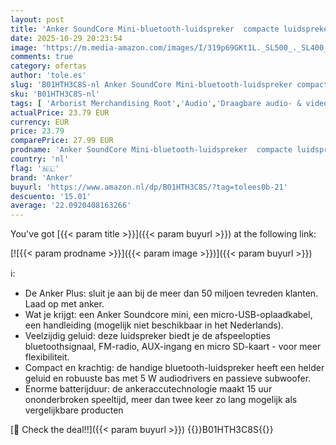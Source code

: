 ```yaml
---
layout: post
title: 'Anker SoundCore Mini-bluetooth-luidspreker  compacte luidspreker met 15 uur speeltijd  fantastisch geluid  20 meter Bluetooth bereik  FM-radio en intensieve bas'
date: 2025-10-29 20:23:54
image: 'https://m.media-amazon.com/images/I/319p69GKt1L._SL500_._SL400_.jpg'
comments: true
category: ofertas
author: 'tole.es'
slug: 'B01HTH3C8S-nl Anker SoundCore Mini-bluetooth-luidspreker compacte...'
sku: 'B01HTH3C8S-nl'
tags: [ 'Arborist Merchandising Root','Audio','Draagbare audio- & videoaccessoires','Draagbare audio- & videoapparatuur','Draagbare bluetooth-luidsprekers','Draagbare luidsprekers & dokken','Elektronica','Self Service','Special Features Stores','anker','be0c145d-645e-47ab-b638-53e8112e3d67_0','be0c145d-645e-47ab-b638-53e8112e3d67_8201','🇳🇱', ]
actualPrice: 23.79 EUR
currency: EUR
price: 23.79
comparePrice: 27.99 EUR
prodname: 'Anker SoundCore Mini-bluetooth-luidspreker  compacte luidspreker met 15 uur speeltijd  fantastisch geluid  20 meter Bluetooth bereik  FM-radio en intensieve bas'
country: 'nl'
flag: '🇳🇱'
brand: 'Anker'
buyurl: 'https://www.amazon.nl/dp/B01HTH3C8S/?tag=tolees0b-21'
descuento: '15.01'
average: '22.0920408163266'
---
```


You've got [{{< param title >}}]({{< param buyurl >}}) at the following link:

[![{{< param prodname >}}]({{< param image >}})]({{< param buyurl >}})

ℹ️:

- De Anker Plus: sluit je aan bij de meer dan 50 miljoen tevreden klanten. Laad op met anker.
- Wat je krijgt: een Anker Soundcore mini, een micro-USB-oplaadkabel, een handleiding (mogelijk niet beschikbaar in het Nederlands).
- Veelzijdig geluid: deze luidspreker biedt je de afspeelopties bluetoothsignaal, FM-radio, AUX-ingang en micro SD-kaart - voor meer flexibiliteit.
- Compact en krachtig: de handige bluetooth-luidspreker heeft een helder geluid en robuuste bas met 5 W audiodrivers en passieve subwoofer.
- Enorme batterijduur: de ankeraccutechnologie maakt 15 uur ononderbroken speeltijd, meer dan twee keer zo lang mogelijk als vergelijkbare producten

[🛒 Check the deal!!]({{< param buyurl >}})
{{<world>}}B01HTH3C8S{{</world>}}
